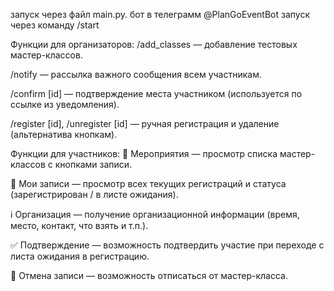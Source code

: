 запуск через файл main.py.
бот в телеграмм @PlanGoEventBot запуск через команду /start

Функции для организаторов:
/add_classes — добавление тестовых мастер-классов.

/notify — рассылка важного сообщения всем участникам.

/confirm [id] — подтверждение места участником (используется по ссылке из уведомления).

/register [id], /unregister [id] — ручная регистрация и удаление (альтернатива кнопкам).

Функции для участников:
📅 Мероприятия — просмотр списка мастер-классов с кнопками записи.

📝 Мои записи — просмотр всех текущих регистраций и статуса (зарегистрирован / в листе ожидания).

ℹ️ Организация — получение организационной информации (время, место, контакт, что взять и т.п.).

✅ Подтверждение — возможность подтвердить участие при переходе с листа ожидания в регистрацию.

🚫 Отмена записи — возможность отписаться от мастер-класса.

